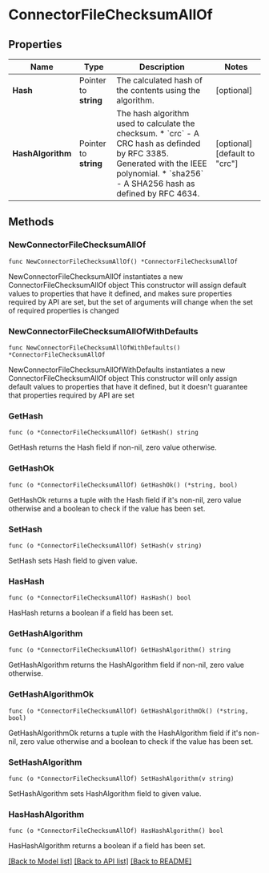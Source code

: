 # ConnectorFileChecksumAllOf

## Properties

Name | Type | Description | Notes
------------ | ------------- | ------------- | -------------
**Hash** | Pointer to **string** | The calculated hash of the contents using the algorithm. | [optional] 
**HashAlgorithm** | Pointer to **string** | The hash algorithm used to calculate the checksum. * &#x60;crc&#x60; - A CRC hash as definded by RFC 3385. Generated with the IEEE polynomial. * &#x60;sha256&#x60; - A SHA256 hash as defined by RFC 4634. | [optional] [default to "crc"]

## Methods

### NewConnectorFileChecksumAllOf

`func NewConnectorFileChecksumAllOf() *ConnectorFileChecksumAllOf`

NewConnectorFileChecksumAllOf instantiates a new ConnectorFileChecksumAllOf object
This constructor will assign default values to properties that have it defined,
and makes sure properties required by API are set, but the set of arguments
will change when the set of required properties is changed

### NewConnectorFileChecksumAllOfWithDefaults

`func NewConnectorFileChecksumAllOfWithDefaults() *ConnectorFileChecksumAllOf`

NewConnectorFileChecksumAllOfWithDefaults instantiates a new ConnectorFileChecksumAllOf object
This constructor will only assign default values to properties that have it defined,
but it doesn't guarantee that properties required by API are set

### GetHash

`func (o *ConnectorFileChecksumAllOf) GetHash() string`

GetHash returns the Hash field if non-nil, zero value otherwise.

### GetHashOk

`func (o *ConnectorFileChecksumAllOf) GetHashOk() (*string, bool)`

GetHashOk returns a tuple with the Hash field if it's non-nil, zero value otherwise
and a boolean to check if the value has been set.

### SetHash

`func (o *ConnectorFileChecksumAllOf) SetHash(v string)`

SetHash sets Hash field to given value.

### HasHash

`func (o *ConnectorFileChecksumAllOf) HasHash() bool`

HasHash returns a boolean if a field has been set.

### GetHashAlgorithm

`func (o *ConnectorFileChecksumAllOf) GetHashAlgorithm() string`

GetHashAlgorithm returns the HashAlgorithm field if non-nil, zero value otherwise.

### GetHashAlgorithmOk

`func (o *ConnectorFileChecksumAllOf) GetHashAlgorithmOk() (*string, bool)`

GetHashAlgorithmOk returns a tuple with the HashAlgorithm field if it's non-nil, zero value otherwise
and a boolean to check if the value has been set.

### SetHashAlgorithm

`func (o *ConnectorFileChecksumAllOf) SetHashAlgorithm(v string)`

SetHashAlgorithm sets HashAlgorithm field to given value.

### HasHashAlgorithm

`func (o *ConnectorFileChecksumAllOf) HasHashAlgorithm() bool`

HasHashAlgorithm returns a boolean if a field has been set.


[[Back to Model list]](../README.md#documentation-for-models) [[Back to API list]](../README.md#documentation-for-api-endpoints) [[Back to README]](../README.md)


